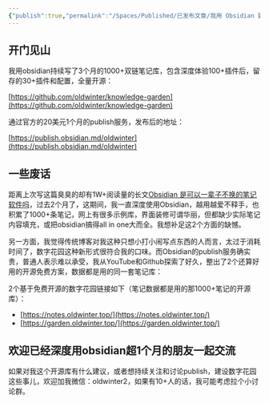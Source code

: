 ```yaml
---
{"publish":true,"permalink":"/Spaces/Published/已发布文章/我用 Obsidian 建造了这座开源的数字花园，目前1000+笔记，每日更新.md","title":"我用 Obsidian 建造了这座开源的数字花园，目前1000+笔记，每日更新","created":"2022-06-25 00:00:00+00:00","modified":"2023-03-14 00:00:00+00:00","published":"2025-07-12T03:15:47.909+08:00","tags":["文章/已完成"],"cssclasses":""}
---
```


## 开门见山

我用obsidian持续写了3个月的1000+双链笔记库，包含深度体验100+插件后，留存的30+插件和配置，全量开源：

[https://github.com/oldwinter/knowledge-garden](https://github.com/oldwinter/knowledge-garden)

通过官方的20美元1个月的publish服务，发布后的地址：

[https://publish.obsidian.md/oldwinter](https://publish.obsidian.md/oldwinter)

## 一些废话

距离上次写这篇臭臭的却有1W+阅读量的长文[Obsidian 是可以一辈子不换的笔记软件吗](https://www.v2ex.com/t/847011)，过去2个月了，这期间，我一直深度使用Obsidian，越用越爱不释手，也积累了1000+条笔记，网上有很多示例库，界面装修可谓华丽，但都缺少实际笔记内容填充，或把obsidian搞得all in one大而全。我想补足这2个方面的缺憾。

另一方面，我觉得传统博客对我这种只想小打小闹写点东西的人而言，太过于消耗时间了，数字花园这种新形式很符合我的口味。而Obsidian的publish服务确实贵，普通人表示难以承受，我从YouTube和Github探索了好久，整出了2个还算好用的开源免费方案，数据都是用的同一套笔记库：

2个基于免费开源的数字花园链接如下（笔记数据都是用的那1000+笔记的开源库）：

- [https://notes.oldwinter.top/](https://notes.oldwinter.top/)
- [https://garden.oldwinter.top/](https://garden.oldwinter.top/)

## 欢迎已经深度用obsidian超1个月的朋友一起交流

如果对我这个开源库有什么建议，或者想持续关注和讨论publish，建设数字花园这些事儿，欢迎加我微信：oldwinter2，如果有10+人的话，我可能考虑拉个小讨论群。

